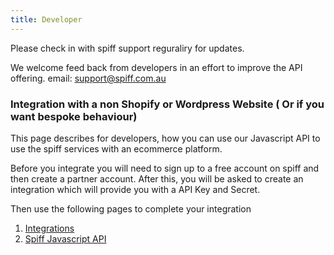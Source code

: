 ```yaml
---
title: Developer
---
```


Please check in with spiff support reguraliry for updates.   

We welcome feed back from developers in an effort to improve the API offering.  email: support@spiff.com.au   

### Integration with a non Shopify or Wordpress Website ( Or if you want bespoke behaviour)    
This page describes for developers, how you can use our Javascript API to use the spiff services with an ecommerce platform.  

Before you integrate you will need to sign up to a free account on spiff and then create a partner account. After this, you will be asked to create an integration which will provide you with a API Key and Secret.   

Then use the following pages to complete your integration  

1. [Integrations](/integrations)  
2. [Spiff Javascript API](/javascript-api)  
